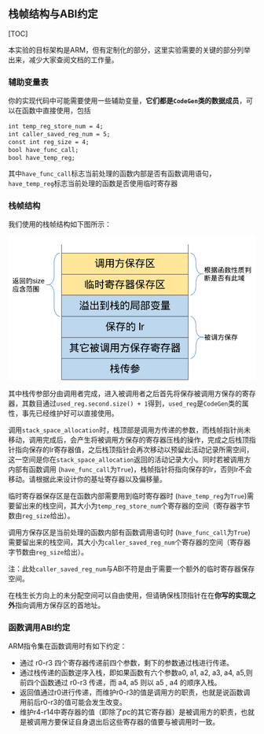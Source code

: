 ## 栈帧结构与ABI约定

[TOC]

本实验的目标架构是ARM，但有定制化的部分，这里实验需要的关键的部分列举出来，减少大家查阅文档的工作量。

### 辅助变量表
你的实现代码中可能需要使用一些辅助变量，**它们都是`CodeGen`类的数据成员**，可以在函数中直接使用，包括
```
int temp_reg_store_num = 4;
int caller_saved_reg_num = 5;
const int reg_size = 4;
bool have_func_call;
bool have_temp_reg;
```
其中`have_func_call`标志当前处理的函数内部是否有函数调用语句，`have_temp_reg`标志当前处理的函数是否使用临时寄存器

### 栈帧结构
我们使用的栈帧结构如下图所示：

![img](./img/stack_frame_.png)

其中栈传参部分由调用者完成，进入被调用者之后首先将保存被调用方保存的寄存器，其数目通过`used_reg.second.size() + 1`得到，`used_reg`是`CodeGen`类的属性，事先已经维护好可以直接使用。

调用`stack_space_allocation`时，栈顶部是调用方传递的参数，而栈帧指针尚未移动，调用完成后，会产生将被调用方保存的寄存器压栈的操作，完成之后栈顶指针指向保存的lr寄存器值，之后栈顶指针会再次移动以预留此活动记录所需空间，这一空间是你在`stack_space_allocation`返回的活动记录大小。同时若被调用方内部有函数调用 (`have_func_call`为`True`)，栈帧指针将指向保存的lr，否则lr不会移动。请根据此来设计你的基址寄存器以及偏移量。

临时寄存器保存区是在函数内部需要用到临时寄存器时 (`have_temp_reg`为`True`)需要留出来的栈空间，其大小为`temp_reg_store_num`个寄存器的空间（寄存器字节数由`reg_size`给出）。

调用方保存区是当前处理的函数内部有函数调用语句时 (`have_func_call`为`True`)需要留出来的栈空间，其大小为`caller_saved_reg_num`个寄存器的空间（寄存器字节数由`reg_size`给出）。

注：此处`caller_saved_reg_num`与ABI不符是由于需要一个额外的临时寄存器保存空间。

在栈生长方向上的未分配空间可以自由使用，但请确保栈顶指针在在**你写的实现之外**指向调用方保存区的首地址。

### 函数调用ABI约定

ARM指令集在函数调用时有如下约定：

- 通过 r0-r3 四个寄存器传递前四个参数，剩下的参数通过栈进行传递。
- 通过栈传递的函数逆序入栈，即如果函数有六个参数a0, a1, a2, a3, a4, a5,则前四个函数通过 r0-r3 传递，而 a4, a5 则以 a5 , a4 的顺序入栈。
- 返回值通过r0进行传递，而维护r0-r3的值是调用方的职责，也就是说函数调用前后r0-r3的值可能会发生改变。
- 维护r4-r14中寄存器的值（即除了pc的其它寄存器）是被调用方的职责，也就是被调用方要保证自身退出后这些寄存器的值要与被调用时一致。



